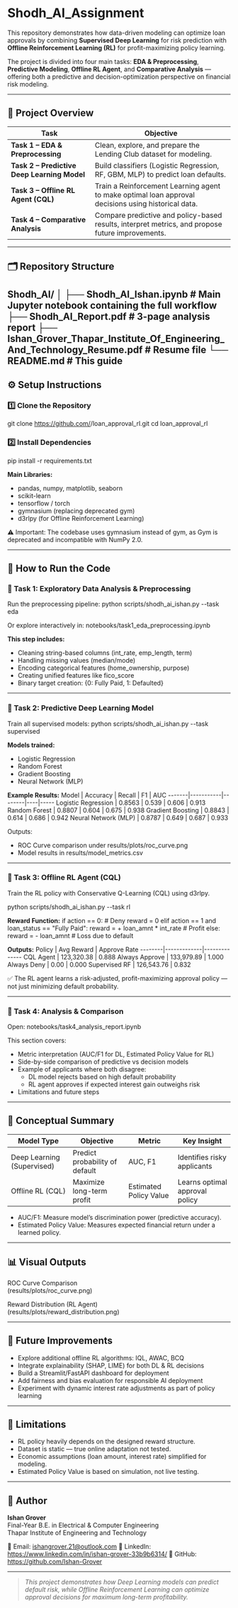 # Shodh_AI_Assignment

This repository demonstrates how data-driven modeling can optimize loan approvals by combining **Supervised Deep Learning** for risk prediction with **Offline Reinforcement Learning (RL)** for profit-maximizing policy learning.

The project is divided into four main tasks: **EDA & Preprocessing**, **Predictive Modeling**, **Offline RL Agent**, and **Comparative Analysis** — offering both a predictive and decision-optimization perspective on financial risk modeling.

---

## 🧭 Project Overview

| **Task** | **Objective** |
|-----------|----------------|
| **Task 1 – EDA & Preprocessing** | Clean, explore, and prepare the Lending Club dataset for modeling. |
| **Task 2 – Predictive Deep Learning Model** | Build classifiers (Logistic Regression, RF, GBM, MLP) to predict loan defaults. |
| **Task 3 – Offline RL Agent (CQL)** | Train a Reinforcement Learning agent to make optimal loan approval decisions using historical data. |
| **Task 4 – Comparative Analysis** | Compare predictive and policy-based results, interpret metrics, and propose future improvements. |

---

## 🗂️ Repository Structure

Shodh_AI/
│
├── Shodh_AI_Ishan.ipynb # Main Jupyter notebook containing the full workflow
├── Shodh_AI_Report.pdf # 3-page analysis report
├── Ishan_Grover_Thapar_Institute_Of_Engineering_And_Technology_Resume.pdf # Resume file
└── README.md # This guide
---

## ⚙️ Setup Instructions

### **1️⃣ Clone the Repository**
git clone https://github.com/<your-username>/loan_approval_rl.git
cd loan_approval_rl

### **2️⃣ Install Dependencies**
pip install -r requirements.txt

**Main Libraries:**
- pandas, numpy, matplotlib, seaborn
- scikit-learn
- tensorflow / torch
- gymnasium (replacing deprecated gym)
- d3rlpy (for Offline Reinforcement Learning)

⚠️ Important: The codebase uses gymnasium instead of gym, as Gym is deprecated and incompatible with NumPy 2.0.

---

## 🚀 How to Run the Code

### **🔹 Task 1: Exploratory Data Analysis & Preprocessing**

Run the preprocessing pipeline:
python scripts/shodh_ai_ishan.py --task eda

Or explore interactively in:
notebooks/task1_eda_preprocessing.ipynb

**This step includes:**
- Cleaning string-based columns (int_rate, emp_length, term)
- Handling missing values (median/mode)
- Encoding categorical features (home_ownership, purpose)
- Creating unified features like fico_score
- Binary target creation: {0: Fully Paid, 1: Defaulted}

---

### **🔹 Task 2: Predictive Deep Learning Model**

Train all supervised models:
python scripts/shodh_ai_ishan.py --task supervised

**Models trained:**
- Logistic Regression  
- Random Forest  
- Gradient Boosting  
- Neural Network (MLP)

**Example Results:**
Model | Accuracy | Recall | F1 | AUC
-------|-----------|--------|----|-----
Logistic Regression | 0.8563 | 0.539 | 0.606 | 0.913
Random Forest | 0.8807 | 0.604 | 0.675 | 0.938
Gradient Boosting | 0.8843 | 0.614 | 0.686 | 0.942
Neural Network (MLP) | 0.8787 | 0.649 | 0.687 | 0.933

Outputs:
- ROC Curve comparison under results/plots/roc_curve.png
- Model results in results/model_metrics.csv

---

### **🔹 Task 3: Offline RL Agent (CQL)**

Train the RL policy with Conservative Q-Learning (CQL) using d3rlpy.

python scripts/shodh_ai_ishan.py --task rl

**Reward Function:**
if action == 0:  # Deny
    reward = 0
elif action == 1 and loan_status == "Fully Paid":
    reward = + loan_amnt * int_rate  # Profit
else:
    reward = - loan_amnt  # Loss due to default

**Outputs:**
Policy | Avg Reward | Approve Rate
--------|-------------|--------------
CQL Agent | 123,320.38 | 0.888
Always Approve | 133,979.89 | 1.000
Always Deny | 0.00 | 0.000
Supervised RF | 126,543.76 | 0.832

✅ The RL agent learns a risk-adjusted, profit-maximizing approval policy — not just minimizing default probability.

---

### **🔹 Task 4: Analysis & Comparison**

Open:
notebooks/task4_analysis_report.ipynb

This section covers:
- Metric interpretation (AUC/F1 for DL, Estimated Policy Value for RL)
- Side-by-side comparison of predictive vs decision models
- Example of applicants where both disagree:
  - DL model rejects based on high default probability
  - RL agent approves if expected interest gain outweighs risk
- Limitations and future steps

---

## 🧠 Conceptual Summary

Model Type | Objective | Metric | Key Insight
-------------|------------|---------|--------------
Deep Learning (Supervised) | Predict probability of default | AUC, F1 | Identifies risky applicants
Offline RL (CQL) | Maximize long-term profit | Estimated Policy Value | Learns optimal approval policy

- AUC/F1: Measure model’s discrimination power (predictive accuracy).  
- Estimated Policy Value: Measures expected financial return under a learned policy.  

---

## 📊 Visual Outputs

ROC Curve Comparison  
(results/plots/roc_curve.png)

Reward Distribution (RL Agent)  
(results/plots/reward_distribution.png)

---

## 🔮 Future Improvements

- Explore additional offline RL algorithms: IQL, AWAC, BCQ  
- Integrate explainability (SHAP, LIME) for both DL & RL decisions  
- Build a Streamlit/FastAPI dashboard for deployment  
- Add fairness and bias evaluation for responsible AI deployment  
- Experiment with dynamic interest rate adjustments as part of policy learning

---

## 🧩 Limitations

- RL policy heavily depends on the designed reward structure.  
- Dataset is static — true online adaptation not tested.  
- Economic assumptions (loan amount, interest rate) simplified for modeling.  
- Estimated Policy Value is based on simulation, not live testing.

---

## 👤 Author

**Ishan Grover**  
Final-Year B.E. in Electrical & Computer Engineering  
Thapar Institute of Engineering and Technology  

📧 Email: ishangrover.21@outlook.com
💼 LinkedIn: https://www.linkedin.com/in/ishan-grover-33b9b6314/
🐙 GitHub: https://github.com/Ishan-Grover

---

> *This project demonstrates how Deep Learning models can predict default risk, while Offline Reinforcement Learning can optimize approval decisions for maximum long-term profitability.*
